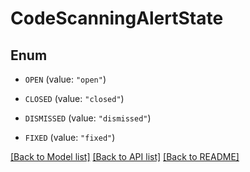 # CodeScanningAlertState

## Enum


* `OPEN` (value: `"open"`)

* `CLOSED` (value: `"closed"`)

* `DISMISSED` (value: `"dismissed"`)

* `FIXED` (value: `"fixed"`)


[[Back to Model list]](../README.md#documentation-for-models) [[Back to API list]](../README.md#documentation-for-api-endpoints) [[Back to README]](../README.md)



